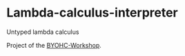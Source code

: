 # Lambda-calculus-interpreter

Untyped lambda calculus

Project of the [BYOHC-Workshop](https://github.com/CindyLinz/BYOHC-Workshop).

